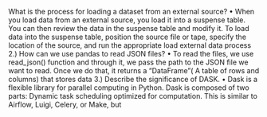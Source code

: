 What is the process for loading a dataset from 
an external source?
• When you load data from an external 
source, you load it into a suspense table. 
You can then review the data in the 
suspense table and modify it. To load data 
into the suspense table, position the source 
file or tape, specify the location of the 
source, and run the appropriate load 
external data process
2.) How can we use pandas to read JSON files?
• To read the files, we use read_json() 
function and through it, we pass the path to 
the JSON file we want to read. Once we do 
that, it returns a “DataFrame”( A table of 
rows and columns) that stores data
3.) Describe the significance of DASK.
• Dask is a flexible library for parallel 
computing in Python. Dask is composed of 
two parts: Dynamic task scheduling 
optimized for computation. This is similar to 
Airflow, Luigi, Celery, or Make, but 
